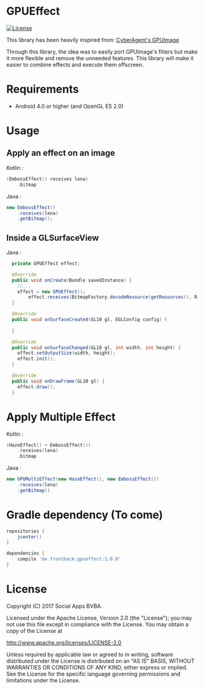 # GPUEffect
[![License](https://img.shields.io/badge/license-Apache%202-blue.svg)](https://www.apache.org/licenses/LICENSE-2.0)

This library has been heavily inspired from: [CyberAgent's GPUImage](https://github.com/CyberAgent/android-gpuimage)

Through this library, the idea was to easily port GPUImage's filters but make it more flexible and remove the unneeded features.
This library will make it easier to combine effects and execute them offscreen.

# Requirements

* Android 4.0 or higher (and OpenGL ES 2.0)

# Usage

## Apply an effect on an image

Kotlin :
```kotlin
(EmbossEffect() receives lena)
    .bitmap
```

Java :
```java
new EmbossEffect()
    .receives(lena)
    .getBitmap();
```

## Inside a GLSurfaceView

Java :
```java
  private GPUEffect effect;

  @Override
  public void onCreate(Bundle savedInstance) {
    //...
    effect = new GPUEffect();
        effect.receives(BitmapFactory.decodeResource(getResources(), R.drawable.lena));
  }

  @Override
  public void onSurfaceCreated(GL10 gl, EGLConfig config) {
    
  }

  @Override
  public void onSurfaceChanged(GL10 gl, int width, int height) {
    effect.setOutputSize(width, height);
    effect.init();
  }

  @Override
  public void onDrawFrame(GL10 gl) {
    effect.draw();
  }
```

# Apply Multiple Effect

Kotlin : 
```kotlin
(HazeEffect() + EmbossEffect())
    .receives(lena)
    .bitmap
```

Java : 
```java
new GPUMultiEffect(new HazeEffect(), new EmbossEffect())
    .receives(lena)
    .getBitmap()
```

# Gradle dependency (To come)

```groovy
repositories {
    jcenter()
}

dependencies {
    compile 'me.frontback:gpueffect:1.0.0'
}
```

# License

Copyright (C) 2017 Social Apps BVBA.

Licensed under the Apache License, Version 2.0 (the "License");
you may not use this file except in compliance with the License.
You may obtain a copy of the License at

   http://www.apache.org/licenses/LICENSE-2.0

Unless required by applicable law or agreed to in writing, software
distributed under the License is distributed on an "AS IS" BASIS,
WITHOUT WARRANTIES OR CONDITIONS OF ANY KIND, either express or implied.
See the License for the specific language governing permissions and
limitations under the License.
